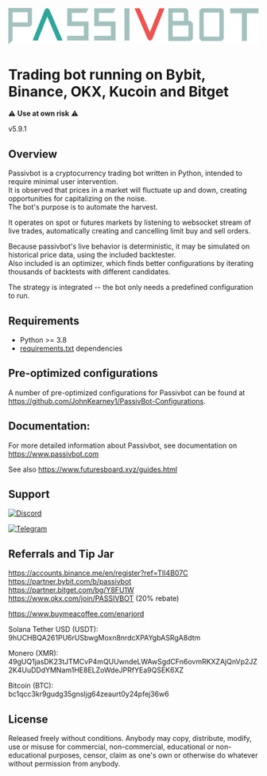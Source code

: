 ![Passivbot](docs/images/pbot_logo_full.svg)

# Trading bot running on Bybit, Binance, OKX, Kucoin and Bitget

:warning: **Use at own risk** :warning:

v5.9.1


## Overview

Passivbot is a cryptocurrency trading bot written in Python, intended to require minimal user intervention.  
It is observed that prices in a market will fluctuate up and down, creating opportunities for capitalizing on the noise.  
The bot's purpose is to automate the harvest.

It operates on spot or futures markets by listening to websocket stream of live trades,
automatically creating and cancelling limit buy and sell orders.

Because passivbot's live behavior is deterministic, it may be simulated on historical price data, using the included backtester.  
Also included is an optimizer, which finds better configurations by iterating thousands of backtests with different candidates.  

The strategy is integrated -- the bot only needs a predefined configuration to run.

## Requirements

- Python >= 3.8
- [requirements.txt](requirements.txt) dependencies

## Pre-optimized configurations

A number of pre-optimized configurations for Passivbot can be found at https://github.com/JohnKearney1/PassivBot-Configurations.

## Documentation:

For more detailed information about Passivbot, see documentation on https://www.passivbot.com

See also https://www.futuresboard.xyz/guides.html

## Support

[![Discord](https://img.shields.io/badge/Discord-7289DA?style=for-the-badge&logo=discord&logoColor=white)](https://discord.gg/QAF2H2UmzZ)

[![Telegram](https://img.shields.io/badge/Telegram-2CA5E0?style=for-the-badge&logo=telegram&logoColor=white)](https://t.me/passivbot_futures)

## Referrals and Tip Jar

https://accounts.binance.me/en/register?ref=TII4B07C  
https://partner.bybit.com/b/passivbot  
https://partner.bitget.com/bg/Y8FU1W  
https://www.okx.com/join/PASSIVBOT  (20% rebate)

https://www.buymeacoffee.com/enarjord  

Solana Tether USD (USDT):  
9hUCHBQA261PU6rUSbwgMoxn8nrdcXPAYgbASRgA8dtm

Monero (XMR):  
49gUQ1jasDK23tJTMCvP4mQUUwndeLWAwSgdCFn6ovmRKXZAjQnVp2JZ2K4UuDDdYMNam1HE8ELZoWdeJPRfYEa9QSEK6XZ

Bitcoin (BTC):  
bc1qcc3kr9gudg35gnsljg64zeaurt0y24pfej36w6

## License

Released freely without conditions.
Anybody may copy, distribute, modify, use or misuse for commercial,
non-commercial, educational or non-educational purposes, censor,
claim as one's own or otherwise do whatever without permission from anybody.
